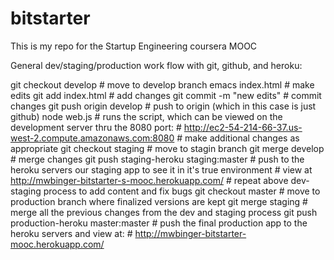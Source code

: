 bitstarter
==========
This is my repo for the Startup Engineering coursera MOOC

General dev/staging/production work flow with git, github, and heroku:

git checkout develop	       # move to develop branch
emacs index.html	       # make edits
git add index.html	       # add changes
git commit -m "new edits"      # commit changes
git push origin develop	       # push to origin (which in this case is just github)
node web.js		       # runs the script, which can be viewed on the development server thru the 8080 port:
     			       # http://ec2-54-214-66-37.us-west-2.compute.amazonaws.com:8080
			       # make additional changes as appropriate
git checkout staging	       # move to stagin branch
git merge develop	       # merge changes
git push staging-heroku staging:master		# push to the heroku servers our staging app to see it in it's true environment
    	 					# view at http://mwbinger-bitstarter-s-mooc.herokuapp.com/
						# repeat above dev-staging process to add content and fix bugs
git checkout master				# move to production branch where finalized versions are kept
git merge staging				# merge all the previous changes from the dev and staging process
git push production-heroku master:master	# push the final production app to the heroku servers and view at:
    	 		   			# http://mwbinger-bitstarter-mooc.herokuapp.com/ 
